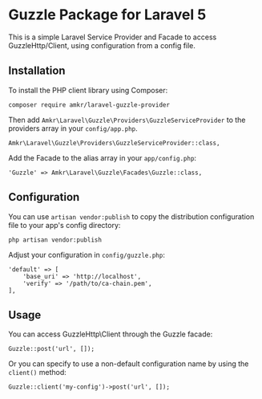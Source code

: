 Guzzle Package for Laravel 5
============================
This is a simple Laravel Service Provider and Facade to access GuzzleHttp/Client, using configuration from a config file.

Installation
------------

To install the PHP client library using Composer:

    composer require amkr/laravel-guzzle-provider

Then add `Amkr\Laravel\Guzzle\Providers\GuzzleServiceProvider` to the providers array in your `config/app.php`.

    Amkr\Laravel\Guzzle\Providers\GuzzleServiceProvider::class,

Add the Facade to the alias array in your `app/config.php`:

    'Guzzle' => Amkr\Laravel\Guzzle\Facades\Guzzle::class,

Configuration
-------------

You can use `artisan vendor:publish` to copy the distribution configuration file to your app's config directory:

    php artisan vendor:publish

Adjust your configuration in `config/guzzle.php`:

    'default' => [
        'base_uri' => 'http://localhost',
        'verify' => '/path/to/ca-chain.pem',
    ],

Usage
-----

You can access GuzzleHttp\Client through the Guzzle facade:

    Guzzle::post('url', []);

Or you can specify to use a non-default configuration name by using the `client()` method:

    Guzzle::client('my-config')->post('url', []);
